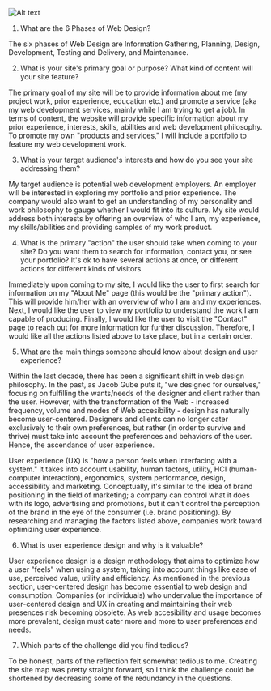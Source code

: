 ![Alt text](../week-2/imgs/site-map.png)

1. What are the 6 Phases of Web Design?

The six phases of Web Design are Information Gathering, Planning, Design, Development, Testing and Delivery, and Maintenance.

2. What is your site's primary goal or purpose? What kind of content will your site feature?

The primary goal of my site will be to provide information about me (my project work, prior experience, education etc.) and promote a service (aka my web development services, mainly while I am trying to get a job). In terms of content, the website will provide specific information about my prior experience, interests, skills, abilities and web development philosophy. To promote my own "products and services," I will include a portfolio to feature my web development work.

3. What is your target audience's interests and how do you see your site addressing them?

My target audience is potential web development employers. An employer will be interested in exploring my portfolio and prior experience. The company would also want to get an understanding of my personality and work philosophy to gauge whether I would fit into its culture. My site would address both interests by offering an overview of who I am, my experience, my skills/abilities and providing samples of my work product.

4. What is the primary "action" the user should take when coming to your site? Do you want them to search for information, contact you, or see your portfolio? It's ok to have several actions at once, or different actions for different kinds of visitors.

Immediately upon coming to my site, I would like the user to first search for information on my "About Me" page (this would be the "primary action"). This will provide him/her with an overview of who I am and my experiences. Next, I would like the user to view my portfolio to understand the work I am capable of producing. Finally, I would like the user to visit the "Contact" page to reach out for more information for further discussion. Therefore, I would like all the actions listed above to take place, but in a certain order.

5. What are the main things someone should know about design and user experience?

Within the last decade, there has been a significant shift in web design philosophy. In the past, as Jacob Gube puts it, "we designed for ourselves," focusing on fulfilling the wants/needs of the designer and client rather than the user. However, with the transformation of the Web - increased frequency, volume and modes of Web accesibility - design has naturally become user-centered. Designers and clients can no longer cater exclusively to their own preferences, but rather (in order to survive and thrive) must take into account the preferences and behaviors of the user. Hence, the ascendance of user experience.

User experience (UX) is "how a person feels when interfacing with a system." It takes into account usability, human factors, utility, HCI (human-computer interaction), ergonomics, system performance, design, accessibility and marketing. Conceptually, it's similar to the idea of brand positioning in the field of marketing; a company can control what it does with its logo, advertising and promotions, but it can't control the perception of the brand in the eye of the consumer (i.e. brand positioning). By researching and managing the factors listed above, companies work toward optimizing user experience.

6. What is user experience design and why is it valuable?

User experience design is a design methodology that aims to optimize how a user "feels" when using a system, taking into account things like ease of use, perceived value, utility and efficiency. As mentioned in the previous section, user-centered design has become essential to web design and consumption. Companies (or individuals) who undervalue the importance of user-centered design and UX in creating and maintaining their web presences risk becoming obsolete. As web accesibility and usage becomes more prevalent, design must cater more and more to user preferences and needs.

7. Which parts of the challenge did you find tedious?

To be honest, parts of the reflection felt somewhat tedious to me. Creating the site map was pretty straight forward, so I think the challenge could be shortened by decreasing some of the redundancy in the questions.